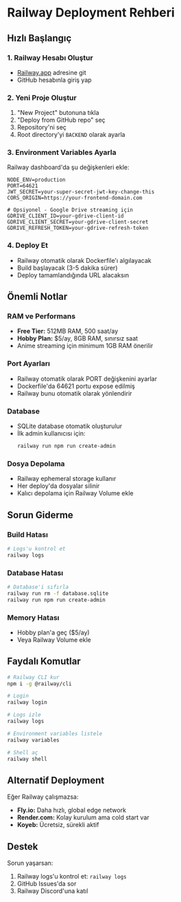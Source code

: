 # Railway Deployment Rehberi

## Hızlı Başlangıç

### 1. Railway Hesabı Oluştur
- [Railway.app](https://railway.app) adresine git
- GitHub hesabınla giriş yap

### 2. Yeni Proje Oluştur
1. "New Project" butonuna tıkla
2. "Deploy from GitHub repo" seç
3. Repository'ni seç
4. Root directory'yi `BACKEND` olarak ayarla

### 3. Environment Variables Ayarla
Railway dashboard'da şu değişkenleri ekle:

```env
NODE_ENV=production
PORT=64621
JWT_SECRET=your-super-secret-jwt-key-change-this
CORS_ORIGIN=https://your-frontend-domain.com

# Opsiyonel - Google Drive streaming için
GDRIVE_CLIENT_ID=your-gdrive-client-id
GDRIVE_CLIENT_SECRET=your-gdrive-client-secret
GDRIVE_REFRESH_TOKEN=your-gdrive-refresh-token
```

### 4. Deploy Et
- Railway otomatik olarak Dockerfile'ı algılayacak
- Build başlayacak (3-5 dakika sürer)
- Deploy tamamlandığında URL alacaksın

## Önemli Notlar

### RAM ve Performans
- **Free Tier:** 512MB RAM, 500 saat/ay
- **Hobby Plan:** $5/ay, 8GB RAM, sınırsız saat
- Anime streaming için minimum 1GB RAM önerilir

### Port Ayarları
- Railway otomatik olarak PORT değişkenini ayarlar
- Dockerfile'da 64621 portu expose edilmiş
- Railway bunu otomatik olarak yönlendirir

### Database
- SQLite database otomatik oluşturulur
- İlk admin kullanıcısı için:
  ```bash
  railway run npm run create-admin
  ```

### Dosya Depolama
- Railway ephemeral storage kullanır
- Her deploy'da dosyalar silinir
- Kalıcı depolama için Railway Volume ekle

## Sorun Giderme

### Build Hatası
```bash
# Logs'u kontrol et
railway logs
```

### Database Hatası
```bash
# Database'i sıfırla
railway run rm -f database.sqlite
railway run npm run create-admin
```

### Memory Hatası
- Hobby plan'a geç ($5/ay)
- Veya Railway Volume ekle

## Faydalı Komutlar

```bash
# Railway CLI kur
npm i -g @railway/cli

# Login
railway login

# Logs izle
railway logs

# Environment variables listele
railway variables

# Shell aç
railway shell
```

## Alternatif Deployment

Eğer Railway çalışmazsa:
- **Fly.io:** Daha hızlı, global edge network
- **Render.com:** Kolay kurulum ama cold start var
- **Koyeb:** Ücretsiz, sürekli aktif

## Destek

Sorun yaşarsan:
1. Railway logs'u kontrol et: `railway logs`
2. GitHub Issues'da sor
3. Railway Discord'una katıl

